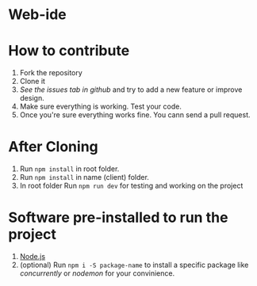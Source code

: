 # Web-ide

# How to contribute

1. Fork the repository
2. Clone it
3. _See the issues tab in github_ and try to add a new feature or improve design.
4. Make sure everything is working. Test your code.
5. Once you're sure everything works fine. You cann send a pull request.

# After Cloning

1. Run `npm install` in root folder.
2. Run `npm install` in name (client) folder.
3. In root folder Run `npm run dev` for testing and working on the project

# Software pre-installed to run the project

1. [Node.js](https://nodejs.org/en/download/)
2. (optional) Run `npm i -S package-name` to install a specific package like _concurrently_ or _nodemon_ for your convinience.
